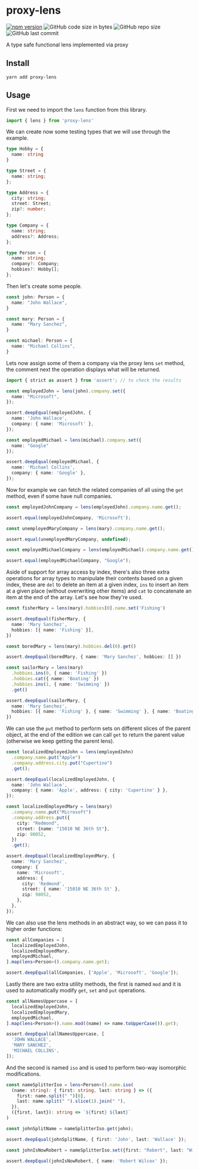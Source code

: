 # proxy-lens

[![npm version](https://badge.fury.io/js/proxy-lens.svg)](https://badge.fury.io/js/proxy-lens)
![GitHub code size in bytes](https://img.shields.io/github/languages/code-size/aynik/proxy-lens.svg)
![GitHub repo size](https://img.shields.io/github/repo-size/aynik/proxy-lens.svg)
![GitHub last commit](https://img.shields.io/github/last-commit/aynik/proxy-lens.svg)

A type safe functional lens implemented via proxy

## Install

```shell
yarn add proxy-lens
```

## Usage

First we need to import the `lens` function from this library.


```typescript
import { lens } from 'proxy-lens'
```

We can create now some testing types that we will use through the example.

```typescript
type Hobby = {
  name: string
}

type Street = {
  name: string;
};

type Address = {
  city: string;
  street: Street;
  zip?: number;
};

type Company = {
  name: string;
  address?: Address;
};

type Person = {
  name: string;
  company?: Company;
  hobbies?: Hobby[];
};
```

Then let's create some people.

```typescript
const john: Person = {
  name: "John Wallace",
}

const mary: Person = {
  name: "Mary Sanchez",
}

const michael: Person = {
  name: "Michael Collins",
}
```

Lets now assign some of them a company via the proxy lens `set` method, the comment next the operation displays what will be returned.


```typescript
import { strict as assert } from 'assert'; // to check the results

const employedJohn = lens(john).company.set({
  name: "Microsoft",
});

assert.deepEqual(employedJohn, {
  name: 'John Wallace',
  company: { name: 'Microsoft' },
});

const employedMichael = lens(michael).company.set({
  name: "Google"
});

assert.deepEqual(employedMichael, {
  name: 'Michael Collins',
  company: { name: 'Google' },
});
```

Now for example we can fetch the related companies of all using the `get` method, even if some have null companies.

```typescript
const employedJohnCompany = lens(employedJohn).company.name.get();

assert.equal(employedJohnCompany, 'Microsoft');

const unemployedMaryCompany = lens(mary).company.name.get();

assert.equal(unemployedMaryCompany, undefined);

const employedMichaelCompany = lens(employedMichael).company.name.get();

assert.equal(employedMichaelCompany, "Google");
```
Aside of support for array access by index, there's also three extra operations for array types to manipulate their contents based on a given index, these are `del` to delete an item at a given index, `ins` to insert an item at a given place (without overwriting other items) and `cat` to concatenate an item at the end of the array. Let's see how they're used.

```typescript
const fisherMary = lens(mary).hobbies[0].name.set('Fishing')

assert.deepEqual(fisherMary, {
  name: 'Mary Sanchez',
  hobbies: [{ name: 'Fishing' }],
})

const boredMary = lens(mary).hobbies.del(0).get()

assert.deepEqual(boredMary, { name: 'Mary Sanchez', hobbies: [] })

const sailorMary = lens(mary)
  .hobbies.ins(0, { name: 'Fishing' })
  .hobbies.cat({ name: 'Boating' })
  .hobbies.ins(1, { name: 'Swimming' })
  .get()

assert.deepEqual(sailorMary, {
  name: 'Mary Sanchez',
  hobbies: [{ name: 'Fishing' }, { name: 'Swimming' }, { name: 'Boating' }],
})
```

We can use the `put` method to perform sets on different slices of the parent object, at the end of the edition we can call `get` to return the parent value (otherwise we keep getting the parent lens).

```typescript
const localizedEmployedJohn = lens(employedJohn)
  .company.name.put("Apple")
  .company.address.city.put("Cupertino")
  .get();

assert.deepEqual(localizedEmployedJohn, {
  name: 'John Wallace',
  company: { name: 'Apple', address: { city: 'Cupertino' } },
});

const localizedEmployedMary = lens(mary)
  .company.name.put("Microsoft")
  .company.address.put({
    city: "Redmond",
    street: {name: "15010 NE 36th St"},
    zip: 98052,
  })
  .get();

assert.deepEqual(localizedEmployedMary, {
  name: 'Mary Sanchez',
  company: {
    name: 'Microsoft',
    address: {
      city: 'Redmond',
      street: { name: '15010 NE 36th St' },
      zip: 98052,
    },
  },
});
```

We can also use the lens methods in an abstract way, so we can pass it to higher order functions:

```typescript
const allCompanies = [
  localizedEmployedJohn,
  localizedEmployedMary,
  employedMichael,
].map(lens<Person>().company.name.get);

assert.deepEqual(allCompanies, ['Apple', 'Microsoft', 'Google']);
```

Lastly there are two extra utility methods, the first is named `mod` and it is used to automatically modify `get`, `set` and `put` operations.

```typescript
const allNamesUppercase = [
  localizedEmployedJohn,
  localizedEmployedMary,
  employedMichael,
].map(lens<Person>().name.mod((name) => name.toUpperCase()).get);

assert.deepEqual(allNamesUppercase, [
  'JOHN WALLACE',
  'MARY SANCHEZ',
  'MICHAEL COLLINS',
]);
```

And the second is named `iso` and is used to perform two-way isomorphic modifications.

```typescript
const nameSplitterIso = lens<Person>().name.iso(
  (name: string): { first: string, last: string } => ({
    first: name.split(" ")[0],
    last: name.split(" ").slice(1).join(" "),
  }),
  ({first, last}): string => `${first} ${last}`
)

const johnSplitName = nameSplitterIso.get(john);

assert.deepEqual(johnSplitName, { first: 'John', last: 'Wallace' });

const johnIsNowRobert = nameSplitterIso.set({first: "Robert", last: "Wilcox"}, john);

assert.deepEqual(johnIsNowRobert, { name: 'Robert Wilcox' });
```
